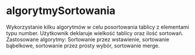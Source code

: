 # algorytmySortowania
Wykorzystanie kilku algorytmów w celu posortowania tablicy z elementami typu number. Użytkownik deklaruje wielkość tablicy oraz ilość sortowań. Zastosowane algorytmy: Sortowanie przez wstawienie, sortowanie bąbelkowe, sortowanie przez prosty wybór, sortowanie merge.
